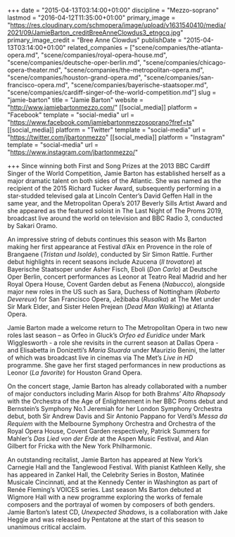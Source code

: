 +++
date = "2015-04-13T03:14:00+01:00"
discipline = "Mezzo-soprano"
lastmod = "2016-04-12T11:35:00+01:00"
primary_image = "https://res.cloudinary.com/schmopera/image/upload/v1631540410/media/2021/09/JamieBarton_creditBreeAnneClowdus3_etngcq.jpg"
primary_image_credit = "Bree Anne Clowdus"
publishDate = "2015-04-13T03:14:00+01:00"
related_companies = ["scene/companies/the-atlanta-opera.md", "scene/companies/royal-opera-house.md", "scene/companies/deutsche-oper-berlin.md", "scene/companies/chicago-opera-theater.md", "scene/companies/the-metropolitan-opera.md", "scene/companies/houston-grand-opera.md", "scene/companies/san-francisco-opera.md", "scene/companies/bayerische-staatsoper.md", "scene/companies/cardiff-singer-of-the-world-competition.md"]
slug = "jamie-barton"
title = "Jamie Barton"
website = "http://www.jamiebartonmezzo.com/"
[[social_media]]
platform = "Facebook"
template = "social-media"
url = "https://www.facebook.com/jamiebartonmezzosoprano?fref=ts"
[[social_media]]
platform = "Twitter"
template = "social-media"
url = "https://twitter.com/jbartonmezzo"
[[social_media]]
platform = "Instagram"
template = "social-media"
url = "https://www.instagram.com/jbartonmezzo/"

+++
Since winning both First and Song Prizes at the 2013 BBC Cardiff Singer of the World Competition, Jamie Barton has established herself as a major dramatic talent on both sides of the Atlantic. She was named as the recipient of the 2015 Richard Tucker Award, subsequently performing in a star-studded televised gala at Lincoln Center’s David Geffen Hall in the same year, and the Metropolitan Opera’s 2017 Beverly Sills Artist Award and she appeared as the featured soloist in The Last Night of The Proms 2019, broadcast live around the world on television and BBC Radio 3, conducted by Sakari Oramo. 

An impressive string of debuts continues this season with Ms Barton making her first appearance at Festival d’Aix en Provence in the role of Brangaene (_Tristan und Isolde_), conducted by Sir Simon Rattle. Further debut highlights in recent seasons include Azucena (_Il trovatore_) at Bayerische Staatsoper under Asher Fisch, Eboli (_Don Carlo_) at Deutsche Oper Berlin, concert performances as Leonor at Teatro Real Madrid and her Royal Opera House, Covent Garden debut as Fenena (_Nabucco_), alongside major new roles in the US such as Sara, Duchess of Nottingham (_Roberto Devereux_) for San Francisco Opera, Ježibaba (_Rusalka_) at The Met under Sir Mark Elder, and Sister Helen Prejean (_Dead Man Walking_) at Atlanta Opera. 

Jamie Barton made a welcome return to The Metropolitan Opera in two new roles last season – as Orfeo in Gluck’s _Orfeo ed Euridice_ under Mark Wigglesworth - a role she revisits in the current season at Dallas Opera - and Elisabetta in Donizetti’s _Maria Stuarda_ under Maurizio Benini, the latter of which was broadcast live in cinemas via The Met’s _Live in HD_ programme. She gave her first staged performances in new productions as Leonor (_La favorite_) for Houston Grand Opera.

On the concert stage, Jamie Barton has already collaborated with a number of major conductors including Marin Alsop for both Brahms’ _Alto Rhapsody_ with the Orchestra of the Age of Enlightenment in her BBC Proms debut and Bernstein’s Symphony No.1 Jeremiah for her London Symphony Orchestra debut, both Sir Andrew Davis and Sir Antonio Pappano for Verdi’s _Messa da Requiem_ with the Melbourne Symphony Orchestra and Orchestra of the Royal Opera House, Covent Garden respectively, Patrick Summers for Mahler’s _Das Lied von der Erde_ at the Aspen Music Festival, and Alan Gilbert for Fricka with the New York Philharmonic. 

An outstanding recitalist, Jamie Barton has appeared at New York’s Carnegie Hall and the Tanglewood Festival. With pianist Kathleen Kelly, she has appeared in Zankel Hall, the Celebrity Series in Boston, Matinée Musicale Cincinnati, and at the Kennedy Center in Washington as part of Renée Fleming’s VOICES series. Last season Ms Barton debuted at Wigmore Hall with a new programme exploring the works of female composers and the portrayal of women by composers of both genders. Jamie Barton’s latest CD, _Unexpected Shadows_, is a collaboration with Jake Heggie and was released by Pentatone at the start of this season to unanimous critical acclaim.